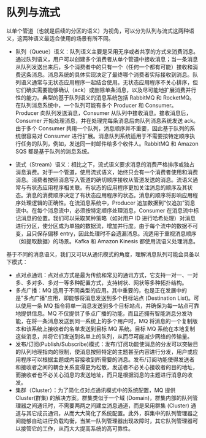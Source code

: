 # 队列与流式

以单个管道（也就是后续的分区的语义）为视角，可以分为队列与流式这两种语义，这两种语义最适合使用的场景有所不同。

- 队列（Queue）语义：队列语义主要是采用无序或者共享的方式来消费消息。通过队列语义，用户可以创建多个消费者从单个管道中接收消息；当一条消息从队列发送出来后，多个消费者中的只有一个（任何一个都有可能）接收和消费这条消息。消息系统的具体实现决定了最终哪个消费者实际接收到消息。队列语义通常与无状态应用程序一起结合使用。无状态应用程序不关心排序，但它们确实需要能够确认（ack）或删除单条消息，以及尽可能地扩展消费并行性的能力。典型的基于队列语义的消息系统包括 RabbitMQ 和 RocketMQ。在队列消息系统中，一个队列可能有多个 Producer 和 Consumer。Producer 向队列发送消息，Consumer 从队列中接收消息。接收消息后，Consumer 开始处理消息，并在处理完每条消息后向队列消息系统发送 ack。由于多个 Consumer 共用一个队列，消息顺序并不重要，因此基于队列的系统很容易对 Consumer 进行扩展。消息队列系统适用于不需要按特定顺序执行任务的队列，例如，发送同一封邮件给多个收件人。RabbitMQ 和 Amazon SQS 都是基于队列的消息系统。

- 流式（Stream）语义：相比之下，流式语义要求消息的消费严格排序或独占消息消费。对于一个管道，使用流式语义，始终只会有一个消费者使用和消费消息。消费者按照消息写入管道的确切顺序接收从管道发送的消息。流语义通常与有状态应用程序相关联。有状态的应用程序更加关注消息的顺序及其状态。消息的消费顺序决定了有状态应用程序的状态。消息的顺序将影响应用程序处理逻辑的正确性。在流消息系统中，Producer 追加数据到“仅追加”消息流中。在每个消息流中，必须按特定顺序处理消息，Consumer 在消息流中标记消息的位置。我们可以采取某种策略（如对用户 ID 进行哈希处理）对消息进行分区，使分区成为单独的数据流，增加并行度。由于每个流中的数据不可变，且只保存偏移 entry，因此处理时不会遗漏消息。流适用于重视消息顺序（如提取数据）的场景。Kafka 和 Amazon Kinesis 都使用流语义处理消息。

基于不同的消息语义，我们又可以从通讯模式的角度，理解消息队列可能会具备以下模式：

- 点对点通讯：点对点方式是最为传统和常见的通讯方式，它支持一对一、一对多、多对多、多对一等多种配置方式，支持树状、网状等多种拓扑结构。
- 多点广播：MQ 适用于不同类型的应用。其中重要的，也是正在发展中的是"多点广播"应用，即能够将消息发送到多个目标站点 (Destination List)。可以使用一条 MQ 指令将单一消息发送到多个目标站点，并确保为每一站点可靠地提供信息。MQ 不仅提供了多点广播的功能，而且还拥有智能消息分发功能，在将一条消息发送到同一系统上的多个用户时，MQ 将消息的一个复制版本和该系统上接收者的名单发送到目标 MQ 系统。目标 MQ 系统在本地复制这些消息，并将它们发送到名单上的队列，从而尽可能减少网络的传输量。
- 发布/订阅(Publish/Subscribe)模式：发布/订阅功能使消息的分发可以突破目的队列地理指向的限制，使消息按照特定的主题甚至内容进行分发，用户或应用程序可以根据主题或内容接收到所需要的消息。发布/订阅功能使得发送者和接收者之间的耦合关系变得更为松散，发送者不必关心接收者的目的地址，而接收者也不必关心消息的发送地址，而只是根据消息的主题进行消息的收发。
- 集群（Cluster）：为了简化点对点通讯模式中的系统配置，MQ 提供 Cluster(群集) 的解决方案。群集类似于一个域 (Domain)，群集内部的队列管理器之间通讯时，不需要两两之间建立消息通道，而是采用群集 (Cluster) 通道与其它成员通讯，从而大大简化了系统配置。此外，群集中的队列管理器之间能够自动进行负载均衡，当某一队列管理器出现故障时，其它队列管理器可以接管它的工作，从而大大提高系统的高可靠性。
